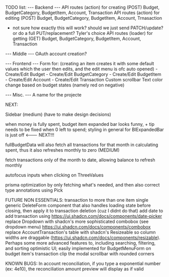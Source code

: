 TODO list:
--- Backend ---
API routes (action) for creating (POST) Budget, BudgetCategory, BudgetItem, Account, Transaction
API routes (action) for editing (POST) Budget, BudgetCategory, BudgetItem, Account, Trnasaction
 - not sure how exactly this will work? should we just send PATCH/update? or do a full PUT/replacement? Tyler's choice
API routes (loader) for getting (GET) Budget, BudgetCategory, BudgetItem, Account, Transaction

--- Middle ---
OAuth account creation?

--- Frontend ---
Form for: (creating an item creates it with some default values which the user then edits, and the edit menu is ofc auto opened)
    - Create/Edit Budget
    - Create/Edit BudgetCategory
    - Create/Edit BudgetItem
    - Create/Edit Account
    - Create/Edit Transaction
Custom scrollbar
Text color change based on budget states (namely red on negative)

--- Misc. ---
A name for the projecte

NEXT: 

Sidebar (medium) (have to make design decisions)

when money is fully spent, budget item expanded bar looks funny, + tip needs to be fixed when 0 left to spend; styling in general for BIExpandedBar is just off <--- NEXT!!!

fullBudgetData will also fetch all transactions for that month in calculating spent, thus it also refreshes monthly to zero (MEDIUM)

fetch transactions only of the month to date, allowing balance to refresh monthly

autofocus inputs when clicking on ThreeValues

prisma optimization by only fetching what's needed, and then also correct type annotations using Pick

FUTURE NON ESSENTIALS:
transaction to more than one item
single generic DeleteForm component that also handles loading state before closing, then apply it to transaction deletion (cuz I didnt do that)
add date to add transaction using https://ui.shadcn.com/docs/components/date-picker
replace Dropdown with shadcn's more sophisticated combobox (see dropdown menu) https://ui.shadcn.com/docs/components/combobox
replace AccountTransaction's table with shadcn's Resizeable so column widths are draggable (https://ui.shadcn.com/docs/components/resizable). Perhaps some more advanced features to, including searching, filtering, and sorting
optimistic UI; easily implemented for BudgetMenuForm on budget item's transaction
clip the modal scrollbar with rounded corners

KNOWN BUGS:
In account reconciliation, if you type a exponential number (ex: 4e10), the reconciliation amount preview will display as if valid
